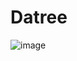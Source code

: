 # Datree

![image](https://user-images.githubusercontent.com/99068989/215988162-925833c2-189f-4bad-b751-2bfac2cff57f.png)
